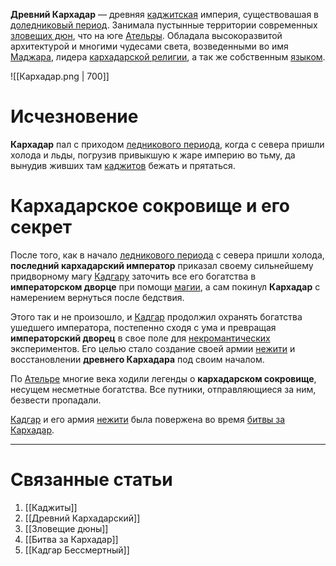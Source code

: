 **Древний Кархадар** — древняя [каджитская](Каджиты) империя, существовашая в [доледниковый период](История%20Ательры#Доледниковый%20период). Занимала пустынные территории современных [зловещих дюн](Зловещие%20дюны), что на юге [Ательры](Ательра). Обладала высокоразвитой архитектурой и многими чудесами света, возведенными во имя [Маджара](Маджарский%20пантеон#Божество), лидера [кархадарской религии](Маджарский%20пантеон), а так же собственным [языком](Древний%20Кархадарский).

![[Кархадар.png | 700]]

# Исчезновение
**Кархадар** пал с приходом [ледникового периода](История%20Ательры#Ледниковый%20Период), когда с севера пришли холода и льды, погрузив привыкшую к жаре империю во тьму, да вынудив живших там [каджитов](Каджиты) бежать и прятаться.
# Кархадарское сокровище и его секрет
После того, как в начало [ледникового периода](История%20Ательры##Ледниковый%20период) с севера пришли холода, **последний кархадарский император** приказал своему сильнейшему придворному магу [Кадгару](Кадгар%20Бессмертный.md) заточить все его богатства в **императорском дворце** при помощи [магии](Магия), а сам покинул **Кархадар** с намерением вернуться после бедствия. 

Этого так и не произошло, и [Кадгар](Кадгар%20Бессмертный.md) продолжил охранять богатства ушедшего императора, постепенно сходя с ума и превращая **императорский дворец** в свое поле для [некромантических](Магия##Некромантия) экспериментов. Его целью стало создание своей армии [нежити](Монстры#Нежить) и восстановлении **древнего Кархадара** под своим началом.

По [Ательре](Ательра) многие века ходили легенды о **кархадарском сокровище**, несущем несметные богатства. Все путники, отправляющиеся за ним, безвести пропадали.

[Кадгар](Кадгар%20Бессмертный.md) и его армия [нежити](Монстры#Нежить) была повержена во время [битвы за Кархадар](Битва%20за%20Кархадар.md).

---
# Связанные статьи
1. [[Каджиты]]
2. [[Древний Кархадарский]]
3. [[Зловещие дюны]]
4. [[Битва за Кархадар]]
5. [[Кадгар Бессмертный]]
